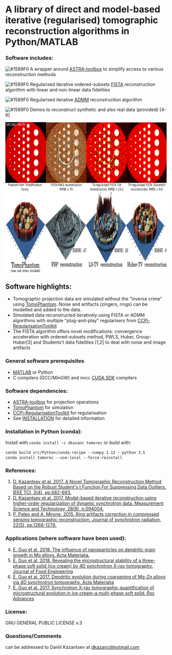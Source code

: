 #  A library of direct and model-based iterative (regularised) tomographic reconstruction algorithms in Python/MATLAB

### Software includes:
 ![#1589F0](https://placehold.it/15/1589F0/000000?text=+) A wrapper around [ASTRA-toolbox](https://www.astra-toolbox.com/) to simplify access to various reconstruction methods

 ![#1589F0](https://placehold.it/15/1589F0/000000?text=+) Regularised iterative ordered-subsets [FISTA](https://people.rennes.inria.fr/Cedric.Herzet/Cedric.Herzet/Sparse_Seminar/Entrees/2012/11/12_A_Fast_Iterative_Shrinkage-Thresholding_Algorithmfor_Linear_Inverse_Problems_(A._Beck,_M._Teboulle)_files/Breck_2009.pdf) reconstruction algorithm with linear and non-linear data fidelities

 ![#1589F0](https://placehold.it/15/1589F0/000000?text=+) Regularised iterative [ADMM](https://ieeexplore.ieee.org/document/7744574/) reconstruction algorithm

 ![#1589F0](https://placehold.it/15/1589F0/000000?text=+) Demos to reconstruct synthetic and also real data (provided) [4-6]

<div align="center">
  <img src="docs/images/recsFISTA_stud.png" height="216"><br>  
</div>
<div align="center">
  <img src="docs/images/TomoRec_surf2.jpg" height="250"><br>  
</div>

## Software highlights:
 * Tomographic projection data are simulated without the "inverse crime" using [TomoPhantom](https://github.com/dkazanc/TomoPhantom). Noise and artifacts (zingers, rings) can be modelled and added to the data.
 * Simulated data reconstructed iteratively using FISTA or ADMM algorithms with multiple "plug-and-play" regularisers from [CCPi-RegularisationToolkit](https://github.com/vais-ral/CCPi-Regularisation-Toolkit)
 * The FISTA algorithm offers novel modifications: convergence acceleration with ordered-subsets method, PWLS, Huber, Group-Huber[3] and Students't data fidelities [1,2] to deal with noise and image artifacts

### General software prerequisites
 * [MATLAB](http://www.mathworks.com/products/matlab/) or Python
 * C compilers (GCC/MinGW) and nvcc [CUDA SDK](https://developer.nvidia.com/cuda-downloads) compilers

### Software dependencies:
 * [ASTRA-toolbox](https://www.astra-toolbox.com/) for projection operations
 * [TomoPhantom](https://github.com/dkazanc/TomoPhantom) for simulation
 * [CCPi-RegularisationToolkit](https://github.com/vais-ral/CCPi-Regularisation-Toolkit) for regularisation
 * See [INSTALLATION](https://github.com/dkazanc/TomoRec/blob/master/INSTALLATION) for detailed information

### Installation in Python (conda):
Install with `conda install -c dkazanc tomorec` or build with:
```
conda build src/Python/conda-recipe --numpy 1.12 --python 3.5
conda install tomorec --use-local --force-reinstall
```

### References:
 1. [D. Kazantsev et al. 2017. A Novel Tomographic Reconstruction Method Based on the Robust Student's t Function For Suppressing Data Outliers. IEEE TCI, 3(4), pp.682-693.](https://doi.org/10.1109/TCI.2017.2694607)
 2. [D. Kazantsev et al. 2017. Model-based iterative reconstruction using higher-order regularization of dynamic synchrotron data. Measurement Science and Technology, 28(9), p.094004.](https://doi.org/10.1088/1361-6501/aa7fa8)
 3. [P. Paleo and A. Mirone, 2015. Ring artifacts correction in compressed sensing tomographic reconstruction. Journal of synchrotron radiation, 22(5), pp.1268-1278.](https://doi.org/10.1107/S1600577515010176)

### Applications (where software have been used):
 4. [E. Guo et al. 2018. The influence of nanoparticles on dendritic grain growth in Mg alloys. Acta Materialia.](https://doi.org/10.1016/j.actamat.2018.04.023)
 5. [E. Guo et al. 2018. Revealing the microstructural stability of a three-phase soft solid (ice cream) by 4D synchrotron X-ray tomography. Journal of Food Engineering](https://www.sciencedirect.com/science/article/pii/S0260877418302309)
 6. [E. Guo et al. 2017. Dendritic evolution during coarsening of Mg-Zn alloys via 4D synchrotron tomography. Acta Materialia](https://doi.org/10.1016/j.actamat.2016.10.022)
 7. [E. Guo et al. 2017. Synchrotron X-ray tomographic quantification of microstructural evolution in ice cream–a multi-phase soft solid. Rsc Advances](https://doi.org/10.1039/C7RA00642J)

### License:
GNU GENERAL PUBLIC LICENSE v.3

### Questions/Comments
can be addressed to Daniil Kazantsev at dkazanc@hotmail.com
